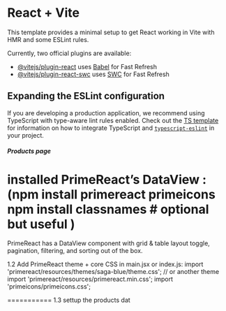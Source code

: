 # React + Vite

This template provides a minimal setup to get React working in Vite with HMR and some ESLint rules.

Currently, two official plugins are available:

- [@vitejs/plugin-react](https://github.com/vitejs/vite-plugin-react/blob/main/packages/plugin-react) uses [Babel](https://babeljs.io/) for Fast Refresh
- [@vitejs/plugin-react-swc](https://github.com/vitejs/vite-plugin-react/blob/main/packages/plugin-react-swc) uses [SWC](https://swc.rs/) for Fast Refresh

## Expanding the ESLint configuration

If you are developing a production application, we recommend using TypeScript with type-aware lint rules enabled. Check out the [TS template](https://github.com/vitejs/vite/tree/main/packages/create-vite/template-react-ts) for information on how to integrate TypeScript and [`typescript-eslint`](https://typescript-eslint.io) in your project.

##### Products page

installed PrimeReact’s DataView : (npm install primereact primeicons
npm install classnames # optional but useful
)
========
PrimeReact has a DataView component with grid & table layout toggle, pagination, filtering, and sorting out of the box.

1.2 Add PrimeReact theme + core CSS in main.jsx or index.js:
import 'primereact/resources/themes/saga-blue/theme.css'; // or another theme
import 'primereact/resources/primereact.min.css';
import 'primeicons/primeicons.css';

=========== 1.3 settup the products dat
